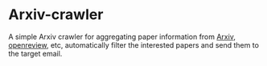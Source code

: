 # Arxiv-crawler

A simple Arxiv crawler for aggregating paper information from [Arxiv](https://arxiv.org), [openreview](openreview.net), etc, automatically filter the interested papers and send them to the target email.


